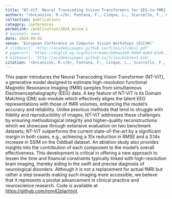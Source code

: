 ```yaml
---
title: "NT-ViT: Neural Transcoding Vision Transformers for EEG-to-fMRI Synthesis"
authors: "<b>Lanzino, R.</b>, Fontana, F., Cinque, L., Scarcello, F., & Maki, A."
collection: publications
category: conferences
permalink: /publication/2024_eccvw_1
# excerpt: none
date: 2024-09-01
venue: 'European Conference on Computer Vision Workshops (ECCVW)'
# slidesurl: 'http://academicpages.github.io/files/slides1.pdf'
# paperurl: 'https://diglib.eg.org/bitstreams/b60aa1b9-6b9d-4ebd-b3d4-120d5ed1058c/download'
# bibtexurl: 'http://academicpages.github.io/files/bibtex1.bib'
citation: '<b>Lanzino, R.</b>, Fontana, F., Cinque, L., Scarcello, F., & Maki, A. (2025). Neural Transcoding Vision Transformers for EEG-to-fMRI Synthesis. In A. Del Bue, C. Canton, J. Pont-Tuset, & T. Tommasi (Eds.), Computer Vision -- ECCV 2024 Workshops (pp. 53–70). Cham: Springer Nature Switzerland.'
---
```

This paper introduces the Neural Transcoding Vision Transformer (NT-ViT), a generative model designed to estimate high-resolution functional Magnetic Resonance Imaging (fMRI) samples from simultaneous Electroencephalography (EEG) data. A key feature of NT-ViT is its Domain Matching (DM) sub-module which effectively aligns the latent EEG representations with those of fMRI volumes, enhancing the model’s accuracy and reliability. Unlike previous methods that tend to struggle with fidelity and reproducibility of images, NT-ViT addresses these challenges by ensuring methodological integrity and higher-quality reconstructions which we showcase through extensive evaluation on two benchmark datasets; NT-ViT outperforms the current state-of-the-art by a significant margin in both cases, e.g., achieving a 10x reduction in RMSE and a 3.14x increase in SSIM on the Oddball dataset. An ablation study also provides insights into the contribution of each component to the model’s overall effectiveness. This development is critical in offering a new approach to lessen the time and financial constraints typically linked with high-resolution brain imaging, thereby aiding in the swift and precise diagnosis of neurological disorders. Although it is not a replacement for actual fMRI but rather a step towards making such imaging more accessible, we believe that it represents a pivotal advancement in clinical practice and neuroscience research. Code is available at https://github.com/rom42pla/ntvit.
